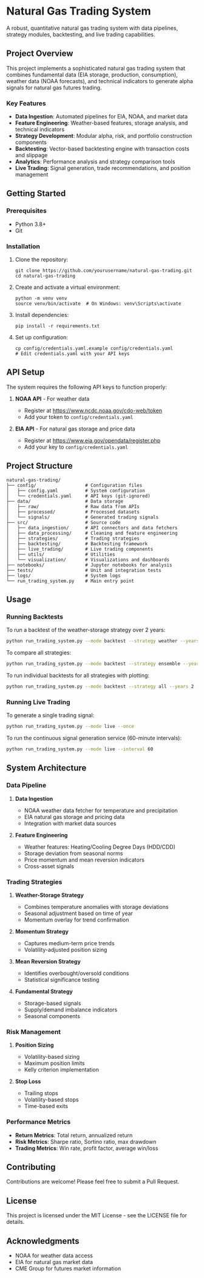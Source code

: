 # Natural Gas Trading System

A robust, quantitative natural gas trading system with data pipelines, strategy modules, backtesting, and live trading capabilities.

## Project Overview

This project implements a sophisticated natural gas trading system that combines fundamental data (EIA storage, production, consumption), weather data (NOAA forecasts), and technical indicators to generate alpha signals for natural gas futures trading.

### Key Features

- **Data Ingestion**: Automated pipelines for EIA, NOAA, and market data
- **Feature Engineering**: Weather-based features, storage analysis, and technical indicators
- **Strategy Development**: Modular alpha, risk, and portfolio construction components
- **Backtesting**: Vector-based backtesting engine with transaction costs and slippage
- **Analytics**: Performance analysis and strategy comparison tools
- **Live Trading**: Signal generation, trade recommendations, and position management

## Getting Started

### Prerequisites

- Python 3.8+
- Git

### Installation

1. Clone the repository:
   ```
   git clone https://github.com/yourusername/natural-gas-trading.git
   cd natural-gas-trading
   ```

2. Create and activate a virtual environment:
   ```
   python -m venv venv
   source venv/bin/activate  # On Windows: venv\Scripts\activate
   ```

3. Install dependencies:
   ```
   pip install -r requirements.txt
   ```

4. Set up configuration:
   ```
   cp config/credentials.yaml.example config/credentials.yaml
   # Edit credentials.yaml with your API keys
   ```

## API Setup

The system requires the following API keys to function properly:

1. **NOAA API** - For weather data
   - Register at https://www.ncdc.noaa.gov/cdo-web/token
   - Add your token to `config/credentials.yaml`

2. **EIA API** - For natural gas storage and price data
   - Register at https://www.eia.gov/opendata/register.php
   - Add your key to `config/credentials.yaml`

## Project Structure

```
natural-gas-trading/
├── config/                  # Configuration files
│   ├── config.yaml          # System configuration
│   └── credentials.yaml     # API keys (git-ignored)
├── data/                    # Data storage
│   ├── raw/                 # Raw data from APIs
│   ├── processed/           # Processed datasets
│   └── signals/             # Generated trading signals
├── src/                     # Source code
│   ├── data_ingestion/      # API connectors and data fetchers
│   ├── data_processing/     # Cleaning and feature engineering
│   ├── strategies/          # Trading strategies
│   ├── backtesting/         # Backtesting framework
│   ├── live_trading/        # Live trading components
│   ├── utils/               # Utilities
│   └── visualization/       # Visualizations and dashboards
├── notebooks/               # Jupyter notebooks for analysis
├── tests/                   # Unit and integration tests
├── logs/                    # System logs
└── run_trading_system.py    # Main entry point
```

## Usage

### Running Backtests

To run a backtest of the weather-storage strategy over 2 years:

```bash
python run_trading_system.py --mode backtest --strategy weather --years 2
```

To compare all strategies:

```bash
python run_trading_system.py --mode backtest --strategy ensemble --years 2
```

To run individual backtests for all strategies with plotting:

```bash
python run_trading_system.py --mode backtest --strategy all --years 2 --plot
```

### Running Live Trading

To generate a single trading signal:

```bash
python run_trading_system.py --mode live --once
```

To run the continuous signal generation service (60-minute intervals):

```bash
python run_trading_system.py --mode live --interval 60
```

## System Architecture

### Data Pipeline

1. **Data Ingestion**
   - NOAA weather data fetcher for temperature and precipitation
   - EIA natural gas storage and pricing data
   - Integration with market data sources

2. **Feature Engineering**
   - Weather features: Heating/Cooling Degree Days (HDD/CDD)
   - Storage deviation from seasonal norms
   - Price momentum and mean reversion indicators
   - Cross-asset signals

### Trading Strategies

1. **Weather-Storage Strategy**
   - Combines temperature anomalies with storage deviations
   - Seasonal adjustment based on time of year
   - Momentum overlay for trend confirmation

2. **Momentum Strategy**
   - Captures medium-term price trends
   - Volatility-adjusted position sizing

3. **Mean Reversion Strategy**
   - Identifies overbought/oversold conditions
   - Statistical significance testing

4. **Fundamental Strategy**
   - Storage-based signals
   - Supply/demand imbalance indicators
   - Seasonal components

### Risk Management

1. **Position Sizing**
   - Volatility-based sizing
   - Maximum position limits
   - Kelly criterion implementation

2. **Stop Loss**
   - Trailing stops
   - Volatility-based stops
   - Time-based exits

### Performance Metrics

- **Return Metrics**: Total return, annualized return
- **Risk Metrics**: Sharpe ratio, Sortino ratio, max drawdown
- **Trading Metrics**: Win rate, profit factor, average win/loss

## Contributing

Contributions are welcome! Please feel free to submit a Pull Request.

## License

This project is licensed under the MIT License - see the LICENSE file for details.

## Acknowledgments

- NOAA for weather data access
- EIA for natural gas market data
- CME Group for futures market information 